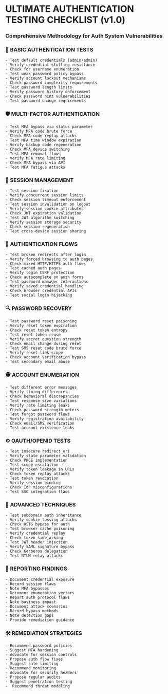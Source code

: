 # ULTIMATE AUTHENTICATION TESTING CHECKLIST (v1.0)

### Comprehensive Methodology for Auth System Vulnerabilities

### 🔑 BASIC AUTHENTICATION TESTS

    - Test default credentials (admin/admin)
    - Verify credential stuffing resistance
    - Check for username enumeration
    - Test weak password policy bypass
    - Verify account lockout mechanisms
    - Check password complexity requirements
    - Test password length limits
    - Verify password history enforcement
    - Check password hint vulnerabilities
    - Test password change requirements

### 🛡️ MULTI-FACTOR AUTHENTICATION

    - Test MFA bypass via status parameter
    - Verify MFA code brute force
    - Check MFA code replay attacks
    - Test MFA time window expiration
    - Verify backup code regeneration
    - Check MFA device switching
    - Test MFA removal flows
    - Verify MFA rate limiting
    - Check MFA bypass via API
    - Test MFA fatigue attacks

### 🔄 SESSION MANAGEMENT

    - Test session fixation
    - Verify concurrent session limits
    - Check session timeout enforcement
    - Test session invalidation on logout
    - Verify session cookie attributes
    - Check JWT expiration validation
    - Test JWT algorithm switching
    - Verify session storage security
    - Check session regeneration
    - Test cross-device session sharing

### 🚪 AUTHENTICATION FLOWS

    - Test broken redirects after login
    - Verify forced browsing to auth pages
    - Check mixed HTTP/HTTPS auth flows
    - Test cached auth pages
    - Verify login CSRF protection
    - Check autocomplete on auth forms
    - Test password manager interactions
    - Verify saved credential handling
    - Check browser credential APIs
    - Test social login hijacking

### 🔍 PASSWORD RECOVERY

    - Test password reset poisoning
    - Verify reset token expiration
    - Check reset token entropy
    - Test reset token reuse
    - Verify secret question strength
    - Check email change during reset
    - Test SMS reset code brute force
    - Verify reset link scope
    - Check account verification bypass
    - Test secondary email abuse

### 🕵️ ACCOUNT ENUMERATION

    - Test different error messages
    - Verify timing differences
    - Check behavioral discrepancies
    - Test response size variations
    - Verify rate limiting leaks
    - Check password strength meters
    - Test forgot password flows
    - Verify registration availability
    - Check email/SMS verification
    - Test account existence leaks

### ⚙️ OAUTH/OPENID TESTS

    - Test insecure redirect_uri
    - Verify state parameter validation
    - Check PKCE implementation
    - Test scope escalation
    - Verify token leakage in URLs
    - Check token replay attacks
    - Test token revocation
    - Verify session binding
    - Check IdP misconfigurations
    - Test SSO integration flaws

### 🧠 ADVANCED TECHNIQUES

    - Test subdomain auth inheritance
    - Verify cookie tossing attacks
    - Check HSTS bypass for auth
    - Test browser cache poisoning
    - Verify credential replay
    - Check token sidejacking
    - Test JWT header injection
    - Verify SAML signature bypass
    - Check Kerberos delegation
    - Test NTLM relay attacks

### 📝 REPORTING FINDINGS

    - Document credential exposure
    - Record session flaws
    - Note MFA bypasses
    - Document enumeration vectors
    - Report auth protocol flaws
    - Note business impact
    - Document attack scenarios
    - Record bypass methods
    - Note detection gaps
    - Provide remediation guidance

### 🛠️ REMEDIATION STRATEGIES

    - Recommend password policies
    - Suggest MFA hardening
    - Advocate for session controls
    - Propose auth flow fixes
    - Suggest rate limiting
    - Recommend monitoring
    - Advocate for security headers
    - Propose regular audits
    - Suggest penetration testing
    -  Recommend threat modeling
